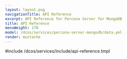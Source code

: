 ```yaml
---
layout: layout.pug
navigationTitle: API Reference
excerpt: API Reference for Percona Server for MongoDB
title: API Reference
menuWeight: 170
model: /dcos/services/percona-server-mongodb/data.yml
render: mustache
---
```


#include /dcos/services/include/api-reference.tmpl
